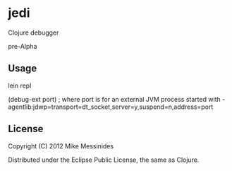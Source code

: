 # jedi

Clojure debugger

pre-Alpha

## Usage

lein repl

(debug-ext port) ; where port is for an external JVM process started with -agentlib:jdwp=transport=dt_socket,server=y,suspend=n,address=port

## License

Copyright (C) 2012 Mike Messinides

Distributed under the Eclipse Public License, the same as Clojure.
